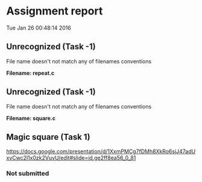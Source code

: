 # Assignment report
Tue Jan 26 00:48:14 2016
## Unrecognized (Task -1)
File name doesn't not match any of filenames conventions

**Filename: repeat.c**
## Unrecognized (Task -1)
File name doesn't not match any of filenames conventions

**Filename: square.c**
## Magic square (Task 1)
https://docs.google.com/presentation/d/1XxmPMCg7fDMh8XkRo6sjJ47adUxvCwc2l1x0zk2VuvU/edit#slide=id.ge2ff8ea56_0_81

### Not submitted
